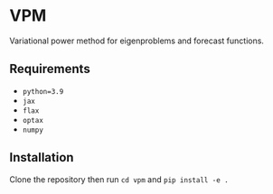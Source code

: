 # VPM

Variational power method for eigenproblems and forecast functions.

## Requirements
- `python=3.9`
- `jax`
- `flax`
- `optax`
- `numpy`

## Installation
Clone the repository then run `cd vpm` and `pip install -e .`
